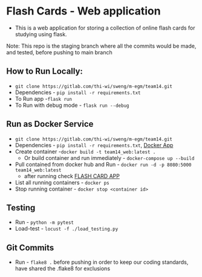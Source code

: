 # Flash Cards - Web application
* This is a web application for storing a collection of
online flash cards for studying using flask.

Note: This repo is the staging branch where all the commits would be made, and tested, before pushing to main branch

## How to Run Locally:
* `git clone https://gitlab.com/thi-wi/sweng/m-egm/team14.git`
* Dependencies - `pip install -r requirements.txt`
* To Run app -`flask run`
* To Run with debug mode - `flask run --debug`

## Run as Docker Service
* `git clone https://gitlab.com/thi-wi/sweng/m-egm/team14.git`
* Dependencies - `pip install -r requirements.txt`, [Docker App](https://www.docker.com/products/docker-desktop/)
* Create container -`docker build -t team14_web:latest .`
  * Or build container and run immediately - `docker-compose up --build`
* Pull contained from docker hub and Run - `docker run -d -p 8080:5000 team14_web:latest`
  * after running check [FLASH CARD APP](http://127.0.0.1:5000/)
* List all running containers - `docker ps`
* Stop running container - `docker stop <container id>`

## Testing
* Run - `python -m pytest`
* Load-test - `locust -f ./load_testing.py`

## Git Commits
* Run - `flake8 .` before pushing in order to keep our coding standards, have shared the .flake8 for exclusions
